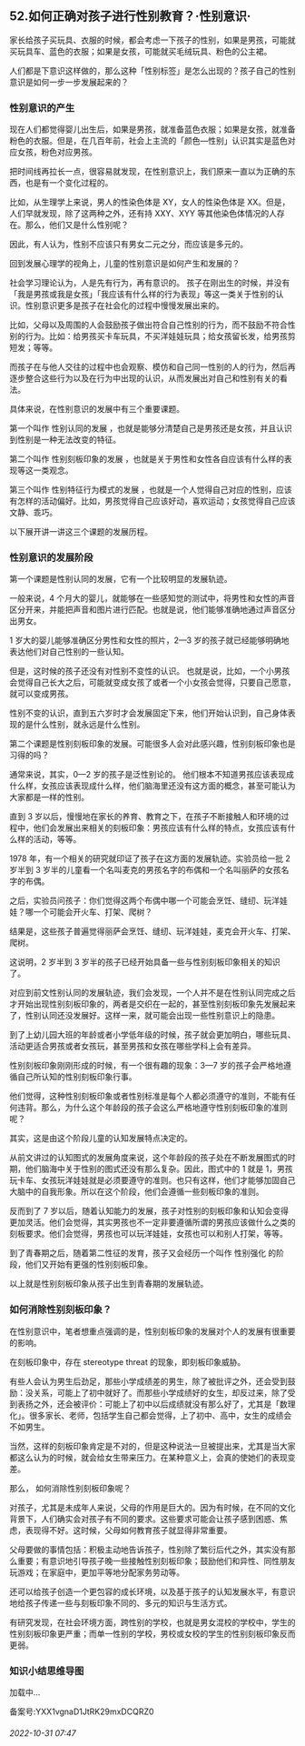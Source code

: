 ## 52.如何正确对孩子进行性别教育？·性别意识·
家长给孩子买玩具、衣服的时候，都会考虑一下孩子的性别，如果是男孩，可能就买玩具车、蓝色的衣服；如果是女孩，可能就买毛绒玩具、粉色的公主裙。



人们都是下意识这样做的，那么这种「性别标签」是怎么出现的？孩子自己的性别意识是如何一步一步发展起来的？



### 性别意识的产生


现在人们都觉得婴儿出生后，如果是男孩，就准备蓝色衣服；如果是女孩，就准备粉色的衣服。但是，在几百年前，社会上主流的「颜色—性别」认识其实是蓝色对应女孩，粉色对应男孩。



把时间线再拉长一点，很容易就发现，在性别意识上，我们原来一直以为正确的东西，也是有一个变化过程的。



比如，从生理学上来说，男人的性染色体是 XY，女人的性染色体是 XX。但是，人们早就发现，除了这两种之外，还有持 XXY、XYY 等其他染色体情况的人存在。那么，他们又是什么性别呢？



因此，有人认为，性别不应该只有男女二元之分，而应该是多元的。



回到发展心理学的视角上，儿童的性别意识是如何产生和发展的？



社会学习理论认为，人是先有行为，再有意识的。
 孩子在刚出生的时候，并没有「我是男孩或我是女孩」「我应该有什么样的行为表现」等这一类关于性别的认识。性别意识更多是孩子在社会化的过程中慢慢发展出来的。



比如，父母以及周围的人会鼓励孩子做出符合自己性别的行为，而不鼓励不符合性别的行为。比如：给男孩买卡车玩具，不买洋娃娃玩具；给女孩留长发，给男孩剪短发；等等。



而孩子在与他人交往的过程中也会观察、模仿和自己同一性别的人的行为，然后再逐步整合这些行为以及在行为中出现的认识，从而发展出对自己和性别有关的看法。



具体来说，在性别意识的发展中有三个重要课题。



第一个叫作
 性别认同的发展
 ，也就是能够分清楚自己是男孩还是女孩，并且认识到性别是一种无法改变的特征。



第二个叫作
 性别刻板印象的发展
 ，也就是关于男性和女性各自应该有什么样的表现等这一类观念。



第三个叫作
 性别特征行为模式的发展
 ，也就是一个人觉得自己对应的性别，应该有怎样的活动偏好。比如，男孩觉得自己应该好动，喜欢运动；女孩觉得自己应该文静、乖巧。



以下展开讲一讲这三个课题的发展历程。



### 性别意识的发展阶段


第一个课题是性别认同的发展，它有一个比较明显的发展轨迹。



一般来说，4 个月大的婴儿，就能够在一些感知觉的测试中，将男性和女性的声音区分开来，并能把声音和图片进行匹配。也就是说，他们能够准确地通过声音区分出男女。



1 岁大的婴儿能够准确区分男性和女性的照片，2—3 岁的孩子就已经能够明确地表达他们对自己性别的一些认知。



但是，这时候的孩子还没有对性别不变性的认识。
 也就是说，比如，一个小男孩会觉得自己长大之后，可能就变成女孩了或者一个小女孩会觉得，只要自己愿意，就可以变成男孩。



性别不变的认识，直到五六岁时才会发展固定下来，他们开始认识到，自己身体表现的是什么性别，就永远是什么性别。



第二个课题是性别刻板印象的发展。可能很多人会对此感兴趣，性别刻板印象也是习得的吗？



通常来说，其实，0—2 岁的孩子是泛性别论的。
 他们根本不知道男孩应该表现成什么样，女孩应该表现成什么样，他们脑海里还没有这方面的概念，甚至可能认为大家都是一样的性别。



直到 3 岁以后，慢慢地在家长的养育、教育之下，在孩子不断接触人和环境的过程中，他们会发展出来相关的刻板印象：男孩应该有什么样的特点，女孩应该有什么样的活动，等等。



1978 年，有一个相关的研究就印证了孩子在这方面的发展轨迹。实验员给一批 2 岁半到 3 岁半的儿童看一个名叫麦克的男孩名字的布偶和一个名叫丽萨的女孩名字的布偶。



之后，实验员问孩子：你们觉得这两个布偶中哪一个可能会烹饪、缝纫、玩洋娃娃？哪一个可能会开火车、打架、爬树？



结果是，这些孩子普遍觉得丽萨会烹饪、缝纫、玩洋娃娃，麦克会开火车、打架、爬树。



这说明，2 岁半到 3 岁半的孩子已经开始具备一些与性别刻板印象相关的知识了。



对应到前文性别认同的发展轨迹，我们会发现，一个人并不是在性别认同完成之后才开始出现性别刻板印象的，两者是交织在一起的，甚至性别刻板印象先发展起来了，性别认同还没发展好。这样一来，就可能会出现一些性别意识上的隐患。



到了上幼儿园大班的年龄或者小学低年级的时候，孩子就会更加明白，哪些玩具、活动更适合男孩或者女孩玩，甚至男孩和女孩在哪些学科上会有差异。



性别刻板印象刚刚形成的时候，有一个很有趣的现象：3—7 岁的孩子会严格地遵循自己所认知的性别刻板印象行事。



他们觉得，这种性别刻板印象或者性别标准是每个人都必须遵守的准则，不能有任何违背。那么，为什么这个年龄段的孩子会这么严格地遵守性别刻板印象的准则呢？



其实，这是由这个阶段儿童的认知发展特点决定的。



从前文讲过的认知图式的发展角度来说，这个年龄段的孩子处在不断发展图式的时期，他们脑海中关于性别的图式还没有那么复杂。因此，图式中的 1 就是 1，男孩玩卡车、女孩玩洋娃娃就是必须要遵守的准则。也只有这样，他们才能够加固自己大脑中的自我形象。所以在这个阶段，他们会遵循一些刻板印象的准则。



反而到了 7 岁以后，随着认知能力的发展，孩子对性别的刻板印象和认知会变得更加灵活。他们会觉得，其实男孩也不一定非要遵循所谓的男孩应该做什么之类的刻板要求。他们会觉得，男孩也可以玩洋娃娃，女孩也可以和别人打架，等等。



到了青春期之后，随着第二性征的发育，孩子又会经历一个叫作
 性别强化
 的阶段，他们又开始有更强的性别刻板印象。



以上就是性别刻板印象从孩子出生到青春期的发展轨迹。



### 如何消除性别刻板印象？


在性别意识中，笔者想重点强调的是，性别刻板印象的发展对个人的发展有很重要的影响。



在刻板印象中，存在 stereotype threat 的现象，即刻板印象威胁。



有些人会认为男生后劲足，那些小学成绩差的男生，除了被批评之外，还会受到鼓励：没关系，可能上了初中就好了。而那些小学成绩好的女生，却反过来，除了受到表扬之外，还会被评价：可能上了初中以后成绩就没有那么好了，尤其是「数理化」。很多家长、老师，包括学生自己都会觉得，上了初中、高中，女生的成绩会不如男生。



当然，这样的刻板印象肯定是不对的，但是这种说法一旦被提出来，尤其是当大家都这么认为的时候，就会给女生带来压力。在某种意义上，会真的使她们的表现变差。



那么，
 如何消除性别刻板印象呢？
 



对孩子，尤其是未成年人来说，父母的作用是巨大的。因为有时候，在不同的文化背景下，人们确实会对孩子有不同的要求。这些要求可能会让孩子感到困惑、焦虑，表现得不好。这时候，父母如何教育孩子就显得非常重要。



父母要做的事情包括：积极主动地告诉孩子，性别除了繁衍后代之外，其实没有那么重要；有意识地引导孩子晚一些接触性别刻板印象；鼓励他们和异性、同性朋友玩游戏；在家庭中，更加平等地分配家务劳动等。



还可以给孩子创造一个更包容的成长环境，以及基于孩子的认知发展水平，有意识地给孩子传递一些与刻板印象不同的、多元的知识与生活方式。



有研究发现，在社会环境方面，跨性别的学校，也就是男女混校的学校中，学生的性别刻板印象更严重；而单一性别的学校，男校或女校的学生的性别刻板印象反而更弱。



### 知识小结思维导图


![]()加载中...

备案号:YXX1vgnaD1JtRK29mxDCQRZ0


###### 2022-10-31 07:47
